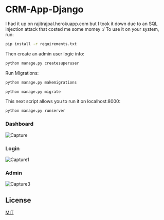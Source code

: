 # CRM-App-Django
I had it up on rajitrajpal.herokuapp.com but I took it down due to an SQL injection attack that costed me some momey :/
To use it on your system, run:
```bash
pip install -r requirements.txt
```
Then create an admin user logic info:
```bash
python manage.py createsuperuser
```
Run Migrations:
```bash
python manage.py makemigrations
```
```bash
python manage.py migrate
```
This next script allows you to run it on localhost:8000:
```bash
python manage.py runserver
```
### Dashboard
![Capture](https://user-images.githubusercontent.com/62230387/90967514-0e560580-e495-11ea-8a62-f987b5702cf0.PNG)

### Login
![Capture1](https://user-images.githubusercontent.com/62230387/90967540-5ffe9000-e495-11ea-9031-f7d15eff437d.PNG)

### Admin
![Capture3](https://user-images.githubusercontent.com/62230387/90967539-5f65f980-e495-11ea-9d89-f63280ece422.PNG)


## License
[MIT](https://choosealicense.com/licenses/mit/)

